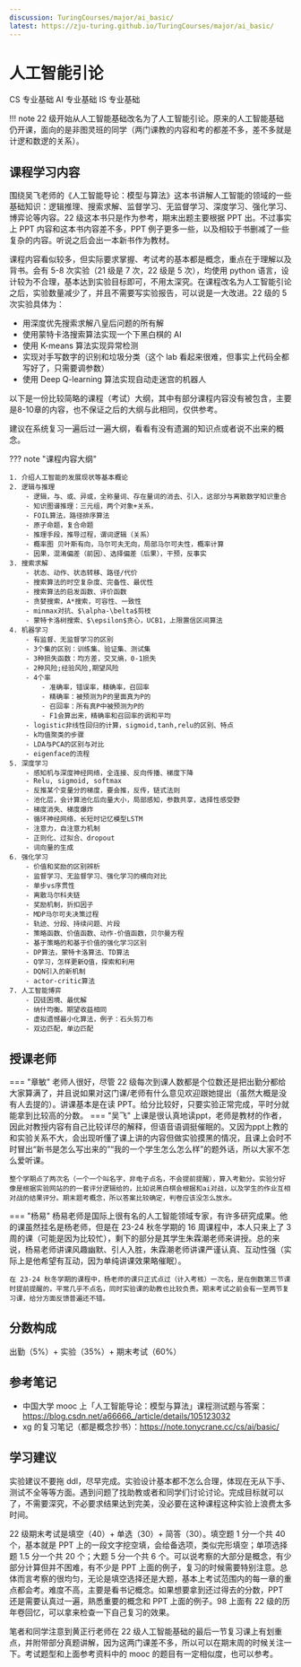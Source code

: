 ```yaml
---
discussion: TuringCourses/major/ai_basic/
latest: https://zju-turing.github.io/TuringCourses/major/ai_basic/
---
```


# 人工智能引论
<div class="badges">
<span class="badge cs-badge">CS 专业基础</span>
<span class="badge ai-badge">AI 专业基础</span>
<span class="badge is-badge">IS 专业基础</span>
</div>

!!! note
    22 级开始从人工智能基础改名为了人工智能引论。原来的人工智能基础仍开课，面向的是非图灵班的同学（两门课教的内容和考的都差不多，差不多就是计逻和数逻的关系）。

## 课程学习内容

围绕吴飞老师的《人工智能导论：模型与算法》这本书讲解人工智能的领域的一些基础知识：逻辑推理、搜索求解、监督学习、无监督学习、深度学习、强化学习、博弈论等内容。22 级这本书只是作为参考，期末出题主要根据 PPT 出。不过事实上 PPT 内容和这本书内容差不多，PPT 例子更多一些，以及相较于书删减了一些复杂的内容。听说之后会出一本新书作为教材。

课程内容看似较多，但实际要求掌握、考试考的基本都是概念，重点在于理解以及背书。会有 5-8 次实验（21 级是 7 次，22 级是 5 次），均使用 python 语言，设计较为不合理，基本达到实验目标即可，不用太深究。在课程改名为人工智能引论之后，实验数量减少了，并且不需要写实验报告，可以说是一大改进。22 级的 5 次实验具体为：

- 用深度优先搜索求解八皇后问题的所有解
- 使用蒙特卡洛搜索算法实现一个下黑白棋的 AI
- 使用 K-means 算法实现异常检测
- 实现对手写数字的识别和垃圾分类（这个 lab 看起来很难，但事实上代码全都写好了，只需要调参数） 
- 使用 Deep Q-learning 算法实现自动走迷宫的机器人

以下是一份比较简略的课程（考试）大纲，其中有部分课程内容没有被包含，主要是8-10章的内容，也不保证之后的大纲与此相同，仅供参考。

建议在系统复习一遍后过一遍大纲，看看有没有遗漏的知识点或者说不出来的概念。

??? note "课程内容大纲"

    1. 介绍人工智能的发展现状等基本概论
    2. 逻辑与推理
        - 逻辑，与、或、异或，全称量词、存在量词的消去、引入，这部分与离散数学知识重合
        - 知识图谱推理：三元组，两个对象+关系，
        - FOIL算法，路径排序算法
        - 原子命题，复合命题
        - 推理手段，推导过程，谓词逻辑（关系）
        - 概率图 贝叶斯有向，马尔可夫无向，局部马尔可夫性，概率计算
        - 因果，混淆偏差（前因）、选择偏差（后果），干预，反事实
    3. 搜索求解
        - 状态、动作、状态转移、路径/代价
        - 搜索算法的时空复杂度、完备性、最优性
        - 搜索算法的启发函数、评价函数
        - 贪婪搜索，A*搜索，可容性、一致性
        - minmax对抗、$\alpha-\belta$剪枝
        - 蒙特卡洛树搜索、$\epsilon$贪心，UCB1，上限置信区间算法
    4. 机器学习
        - 有监督、无监督学习的区别
        - 3个集的区别：训练集、验证集、测试集
        - 3种损失函数：均方差，交叉熵，0-1损失
        - 2种风险;经验风险,期望风险
        - 4个率
            - 准确率，错误率，精确率，召回率
            - 精确率：被预测为P的里面真为P的
            - 召回率：所有真P中被预测为P的
            - F1会算出来，精确率和召回率的调和平均
        - logistic非线性回归的计算，sigmoid,tanh,relu的区别、特点
        - k均值聚类的步骤
        - LDA与PCA的区别与对比
        - eigenface的流程
    5. 深度学习
        - 感知机与深度神经网络，全连接、反向传播、梯度下降
        - Relu, sigmoid, softmax
        - 反推某个变量分的梯度，要会推，反传，链式法则
        - 池化层，会计算池化后向量大小，局部感知，参数共享，选择性感受野
        - 梯度消失、梯度爆炸
        - 循环神经网络，长短时记忆模型LSTM
        - 注意力，自注意力机制
        - 正则化、过拟合、dropout
        - 词向量的生成
    6. 强化学习
        - 价值和奖励的区别辨析
        - 监督学习、无监督学习、强化学习的横向对比
        - 单步vs序贯性
        - 离散马尔科夫链
        - 奖励机制，折扣因子
        - MDP马尔可夫决策过程
        - 轨迹、分段、持续问题、片段
        - 策略函数、价值函数、动作-价值函数，贝尔曼方程
        - 基于策略的和基于价值的强化学习区别
        - DP算法，蒙特卡洛算法、TD算法
        - Q学习，怎样更新Q值，探索和利用
        - DQN引入的新机制
        - actor-critic算法
    7. 人工智能博弈
        - 囚徒困境、最优解
        - 纳什均衡。期望收益相同
        - 虚拟遗憾最小化算法，例子：石头剪刀布
        - 双边匹配，单边匹配

## 授课老师

=== "章敏"
    老师人很好，尽管 22 级每次到课人数都是个位数还是把出勤分都给大家算满了，并且说如果对这门课/老师有什么意见欢迎跟她提出（虽然大概是没有人去提的）。讲课基本是在读 PPT。给分比较好，只要实验正常完成，平时分就能拿到比较高的分数。
=== "吴飞"
    上课是很认真地读ppt，老师是教材的作者，因此对教授内容有自己比较详尽的解释，但语音语调挺催眠的。又因为ppt上教的和实验关系不大，会出现听懂了课上讲的内容但做实验摸黑的情况，且课上会时不时冒出“新书是怎么写出来的”“我的一个学生怎么怎么样”的题外话，所以大家不怎么爱听课。

    整个学期点了两次名（一个一个叫名字，非电子点名，不会提前提醒），算入考勤分。实验分好像是根据实验网站的的一套评分逻辑给的，比如说黑白棋会根据和ai对战，以及学生的作业互相对战的结果评分。期末题考概念，所以答案比较确定，判卷应该没怎么放水。
=== "杨易"
    杨易老师是国际上很有名的人工智能领域专家，有许多研究成果。他的课虽然挂名是杨老师，但是在 23-24 秋冬学期的 16 周课程中，本人只来上了 3 周的课（可能是因为比较忙），剩下的部分是其学生朱霖潮老师来讲授。总的来说，杨易老师讲课风趣幽默、引人入胜，朱霖潮老师讲课严谨认真、互动性强（实际上是他希望有互动，因为单纯讲课效果略催眠）。
    
    在 23-24 秋冬学期的课程中，杨老师的课只正式点过（计入考核）一次名，是在倒数第三节课时提前提醒的，平常几乎不点名，同时实验课的助教也比较负责。期末考试之前会有一至两节复习课，给分方面反馈普遍还不错。

## 分数构成

出勤（5%）+ 实验（35%）+ 期末考试（60%）

## 参考笔记

- 中国大学 mooc 上「人工智能导论：模型与算法」课程测试题与答案：https://blog.csdn.net/a66666_/article/details/105123032
- xg 的复习笔记（都是概念抄书）：https://note.tonycrane.cc/cs/ai/basic/

## 学习建议

实验建议不要拖 ddl，尽早完成。实验设计基本都不怎么合理，体现在无从下手、测试不全等等方面。遇到问题了找助教或者和同学们讨论讨论。完成目标就可以了，不需要深究，不必要求结果达到完美，没必要在这种课程这种实验上浪费太多时间。

22 级期末考试是填空（40）+ 单选（30）+ 简答（30）。填空题 1 分一个共 40 个，基本就是 PPT 上的一段文字挖空填，会给备选项，类似完形填空；单项选择题 1.5 分一个共 20 个；大题 5 分一个共 6 个。可以说考察的大部分是概念，有少部分计算但并不困难，有不少是 PPT 上面的例子，复习的时候需要特别注意。总体而言考察的很均匀，无论是填空选择还是大题，基本上考试范围内的每一章的重点都会考。难度不高，主要是看书记概念。如果想要拿到还过得去的分数，PPT 还是需要认真过一遍，熟悉重要的概念和 PPT 上面的例子。98 上面有 22 级的历年卷回忆，可以拿来检查一下自己复习的效果。

笔者和同学注意到黄正行老师在 22 级人工智能基础的最后一节复习课上有划重点，并附带部分真题讲解，因为这两门课差不多，所以可以在期末周的时候关注一下。考试题型和上面参考资料中的 mooc 的题目有一定相似度，也可以参考。
